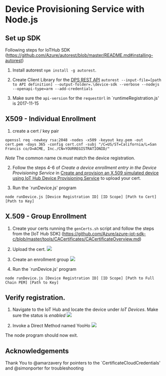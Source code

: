 # Device Provisioning Service with Node.js

## Set up SDK
Following steps for IoTHub SDK (https://github.com/Azure/autorest/blob/master/README.md#installing-autorest)
1. Install autorest `npm install -g autorest`.
2. Create Client Library for the [DPS REST API](https://docs.microsoft.com/en-us/rest/api/iot-dps/) `autorest --input-file=[path to API definition] --output-folder=.\device-sdk --verbose --nodejs --openapi-type=arm --add-credentials`

3. Make sure the `api-version` for the `requestUrl` in `runtimeRegistration.js' is 2017-11-15 

## X509 - Individual Enrollment

1. create a cert / key pair
```
openssl req -newkey rsa:2048 -nodes -x509 -keyout key.pem -out cert.pem -days 365 -config cert.cnf -subj "/C=US/ST=California/L=San Francis co/O=ACME, Inc./CN=YOURREGISTRATIONID/"
```

*Note* The common name `CN` *must* match the device registration.

2. Follow the steps 4-6 of _Create a device enrollment entry in the Device Provisioning Service_ in [Create and provision an X.509 simulated device using IoT Hub Device Provisioning Service](https://docs.microsoft.com/en-us/azure/iot-dps/quick-create-simulated-device-x509) to upload your cert.

3. Run the `runDevice.js' program 
```
node runDevice.js [Device Registration ID] [ID Scope] [Path to Cert] [Path to Key]
```

## X.509 - Group Enrollment

1. Create your certs running the `genCerts.sh` script and follow the steps from the [IoT Hub SDK] (https://github.com/Azure/azure-iot-sdk-c/blob/master/tools/CACertificates/CACertificateOverview.md)

2. Upload the cert.
![](2017-12-08-09-05-57.png)

3. Create an enrollment group
![](2017-12-08-09-08-10.png)

4. Run the `runDevice.js' program 
```
node runDevice.js [Device Registration ID] [ID Scope] [Path to Full Chain PEM] [Path to Key]
```

## Verify registration.

1. Navigate to the IoT Hub and locate the device under _IoT Devices_. Make sure the status is _enabled_
![](2017-12-08-08-45-46.png)

2. Invoke a Direct Method named YooHo
![](2017-12-08-08-47-16.png)

The node program should now exit.


## Acknowledgements 
Thank You to @amarzavery for pointers to the `CertificateCloudCredentials' and @simonporter for troubleshooting





